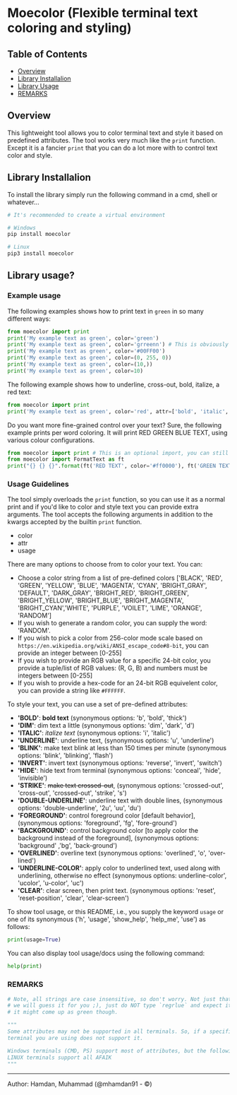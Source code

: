 Moecolor (Flexible terminal text coloring and styling)
=======================================================
## Table of Contents

 * [Overview](#overview)
 * [Library Installalion](#library-installalion)
 * [Library Usage](#library-usage)
 * [REMARKS](#remarks)


## Overview
This lightweight tool allows you to color terminal text and style it based on predefined attributes. The tool works very much like the `print` function.
Except it is a fancier `print` that you can do a lot more with to control text color and style.

## Library Installalion
To install the library simply run the following command in a cmd, shell or whatever...

```bash
# It's recommended to create a virtual environment

# Windows
pip install moecolor

# Linux
pip3 install moecolor
```

## Library usage?

### Example usage
The following examples shows how to print text in `green` in so many different ways:
```python
from moecolor import print
print('My example text as green', color='green')
print('My example text as green', color='grreenn') # This is obviously not green, but we got you.
print('My example text as green', color='#00FF00')
print('My example text as green', color=(0, 255, 0))
print('My example text as green', color=(10,))
print('My example text as green', color=10)
```

The following example shows how to underline, cross-out, bold, italize, a red text:
```python
from moecolor import print
print('My example text as green', color='red', attr=['bold', 'italic', 'strike', 'underline'])
```

Do you want more fine-grained control over your text? Sure, the following example prints per word coloring. It will print RED GREEN BLUE TEXT, using various colour configurations.
```python
from moecolor import print # This is an optional import, you can still use the original print function.
from moecolor import FormatText as ft
print("{} {} {}".format(ft('RED TEXT', color='#ff0000'), ft('GREEN TEXT', color='green'), ft('BLUE TEXT', color=12)))
```

### Usage Guidelines
The tool simply overloads the `print` function, so you can use it as a normal print and if you'd like to color and style text you can provide extra arguments.
The tool accepts the following arguments in addition to the kwargs accepted by the builtin `print` function.
- color
- attr
- usage

There are many options to choose from to color your text. You can:
- Choose a color string from a list of pre-defined colors ['BLACK', 'RED', 'GREEN', 'YELLOW', 'BLUE', 'MAGENTA', 'CYAN', 'BRIGHT_GRAY', 'DEFAULT', 'DARK_GRAY',
  'BRIGHT_RED', 'BRIGHT_GREEN', 'BRIGHT_YELLOW', 'BRIGHT_BLUE', 'BRIGHT_MAGENTA', 'BRIGHT_CYAN','WHITE', 'PURPLE', 'VOILET', 'LIME', 'ORANGE', 'RANDOM']
- If you wish to generate a random color, you can supply the word: 'RANDOM'.
- If you wish to pick a color from 256-color mode scale based on `https://en.wikipedia.org/wiki/ANSI_escape_code#8-bit`, you can provide an integer between [0-255]
- If you wish to provide an RGB value for a specific 24-bit color, you provide a tuple/list of RGB values: (R, G, B) and numbers must be integers between [0-255]
- If you wish to provide a hex-code for an 24-bit RGB equivelent color, you can provide a string like `#FFFFFF`.

To style your text, you can use a set of pre-defined attributes:
- **'BOLD'**: **bold text** (synonymous options: 'b', 'bold', 'thick')
- **'DIM'**: dim text a little (synonymous options: 'dim', 'dark', 'd')
- **'ITALIC'**: *italize text* (synonymous options: 'i', 'italic')
- **'UNDERLINE'**: underline text, (synonymous options: 'u', 'underline')
- **'BLINK'**: make text blink at less than 150 times per minute (synonymous options: 'blink', 'blinking', 'flash')
- **'INVERT'**: invert text (synonymous options: 'reverse', 'invert', 'switch')
- **'HIDE'**: hide text from terminal (synonymous options: 'conceal', 'hide', 'invisible')
- **'STRIKE'**: ~~make text crossed-out~~, (synonymous options: 'crossed-out', 'cross-out', 'crossed-out', 'strike', 's')
- **'DOUBLE-UNDERLINE'**: underline text with double lines, (synonymous options: 'double-underline', '2u', 'uu', 'du')
- **'FOREGROUND'**: control foreground color [default behavior], (synonymous options: 'foreground', 'fg', 'fore-ground')
- **'BACKGROUND'**: control background color [to apply color the background instead of the foreground], (synonymous options: 'background' ,'bg', 'back-ground')
- **'OVERLINED'**: overline text (synonymous options: 'overlined', 'o', 'over-lined')
- **'UNDERLINE-COLOR'**: apply color to underlined text, used along with underlining, otherwise no effect (synonymous options: underline-color', 'ucolor', 'u-color', 'uc')
- **'CLEAR'**: clear screen, then print text. (synonymous options: 'reset', 'reset-position', 'clear', 'clear-screen')

To show tool usage, or this README, i.e., you supply the keyword `usage` or one of its synonymous ('h', 'usage', 'show_help', 'help_me', 'use') as follows:
```python
print(usage=True)
```
You can also display tool usage/docs using the following command:
```python
help(print)
```

### REMARKS

```python
# Note, all strings are case insensitive, so don't worry. Not just that, even if you misspell a color,
# we will guess it for you ;), just do NOT type `regrlue` and expect it to be blue for example,
# it might come up as green though.

"""
Some attributes may not be supported in all terminals. So, if a specific attribute does not work, that means the
terminal you are using does not support it.

Windows terminals (CMD, PS) support most of attributes, but the following ['blink', 'dim']
LINUX terminals support all AFAIK
"""
```

----------------------------------------
Author: Hamdan, Muhammad (@mhamdan91 - ©)
